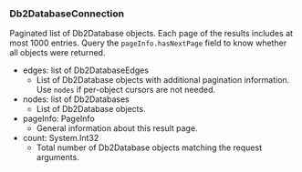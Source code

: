 ### Db2DatabaseConnection
Paginated list of Db2Database objects. Each page of the results includes at most 1000 entries. Query the `pageInfo.hasNextPage` field to know whether all objects were returned.

- edges: list of Db2DatabaseEdges
  - List of Db2Database objects with additional pagination information. Use `nodes` if per-object cursors are not needed.
- nodes: list of Db2Databases
  - List of Db2Database objects.
- pageInfo: PageInfo
  - General information about this result page.
- count: System.Int32
  - Total number of Db2Database objects matching the request arguments.
